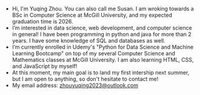 - Hi, I'm Yuqing Zhou. You can also call me Susan. I am wroking towards a BSc in Computer Science at McGill University, and my expected graduation time is 2026. 
- I’m interested in data science, web development, and computer science in general! I have been programming in python and java for more than 2 years. I have some knowledge of SQL and databases as well. 
- I’m currently enrolled in Udemy's "Python for Data Science and Machine Learning Bootcamp" on top of my several Computer Science and Mathematics classes at McGill University. I am also learning HTML, CSS, and JavaScript by myself! 
- At this moment, my main goal is to land my first intership next summer, but I am open to anything, so don't hesitate to contact me! 
- My email address: zhouyuqing2023@outlook.com

<!---
susanZhouYuqing/susanZhouYuqing is a ✨ special ✨ repository because its `README.md` (this file) appears on your GitHub profile.
You can click the Preview link to take a look at your changes.
--->
